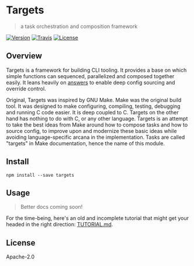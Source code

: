 # Targets

> a task orchestration and composition framework

[![Version](https://img.shields.io/npm/v/targets.svg)]() [![Travis](https://img.shields.io/travis/machellerogden/targets.svg)]() [![License](https://img.shields.io/npm/l/targets.svg)]()

## Overview

Targets is a framework for building CLI tooling. It provides a base on which simple functions can sequenced, parallelized and composed together easily. It leans heavily on [answers](https://www.npmjs.com/package/answers) to enable deep config sourcing and override control.

Original, Targets was inspired by GNU Make. Make was the original build tool. It was designed to make configuring, compiling, testing, debugging and running C code easier. It is deep coupled to C. Targets on the other hand has nothing to do with C, or any other language. Targets is an attempt to take the best ideas from Make around how to compose tasks and how to source config, to improve upon and modernize these basic ideas while avoiding language-specific arcana in the implementation. Tasks are called "targets" in Make documentation, hence the name of this module.

## Install

```text
npm install --save targets
```

## Usage

> Better docs coming soon!

For the time-being, here's an old and incomplete tutorial that might get your headed in the right direction: [TUTORIAL.md](https://github.com/machellerogden/targets/blob/master/TUTORIAL.md).

## License

Apache-2.0

